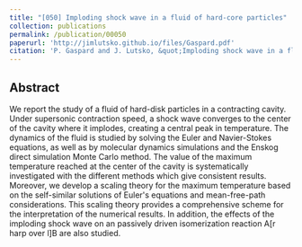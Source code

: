 ```yaml
---
title: "[050] Imploding shock wave in a fluid of hard-core particles"
collection: publications
permalink: /publication/00050
paperurl: 'http://jimlutsko.github.io/files/Gaspard.pdf'
citation: 'P. Gaspard and J. Lutsko, &quot;Imploding shock wave in a fluid of hard-core particles&quot;, <i>Phys. Rev. E</i>, <strong>70</strong>, 26306 (2004)'
---
```

Abstract
---
We report the study of a fluid of hard-disk particles in a contracting cavity. Under supersonic contraction speed, a shock wave converges to the center of the cavity where it implodes, creating a central peak in temperature. The dynamics of the fluid is studied by solving the Euler and Navier-Stokes equations, as well as by molecular dynamics simulations and the Enskog direct simulation Monte Carlo method. The value of the maximum temperature reached at the center of the cavity is systematically investigated with the different methods which give consistent results. Moreover, we develop a scaling theory for the maximum temperature based on the self-similar solutions of Euler&apos;s equations and mean-free-path considerations. This scaling theory provides a comprehensive scheme for the interpretation of the numerical results. In addition, the effects of the imploding shock wave on an passively driven isomerization reaction A[r harp over l]B are also studied.
